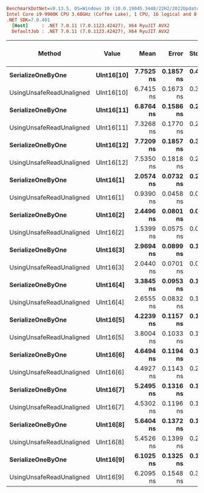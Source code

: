 ``` ini

BenchmarkDotNet=v0.13.5, OS=Windows 10 (10.0.19045.3448/22H2/2022Update)
Intel Core i9-9900K CPU 3.60GHz (Coffee Lake), 1 CPU, 16 logical and 8 physical cores
.NET SDK=7.0.401
  [Host]     : .NET 7.0.11 (7.0.1123.42427), X64 RyuJIT AVX2
  DefaultJob : .NET 7.0.11 (7.0.1123.42427), X64 RyuJIT AVX2


```
|                   Method |      Value |      Mean |     Error |    StdDev | Ratio | RatioSD | Code Size | Completed Work Items | Lock Contentions | Allocated | Alloc Ratio |
|------------------------- |----------- |----------:|----------:|----------:|------:|--------:|----------:|---------------------:|-----------------:|----------:|------------:|
|        **SerializeOneByOne** | **UInt16[10]** | **7.7525 ns** | **0.1857 ns** | **0.4115 ns** |  **1.00** |    **0.00** |     **146 B** |                    **-** |                **-** |         **-** |          **NA** |
| UsingUnsafeReadUnaligned | UInt16[10] | 6.7415 ns | 0.1673 ns | 0.3143 ns |  0.87 |    0.05 |     143 B |                    - |                - |         - |          NA |
|        **SerializeOneByOne** | **UInt16[11]** | **6.8764 ns** | **0.1586 ns** | **0.2274 ns** |  **0.87** |    **0.05** |     **146 B** |                    **-** |                **-** |         **-** |          **NA** |
| UsingUnsafeReadUnaligned | UInt16[11] | 7.3268 ns | 0.1770 ns | 0.2649 ns |  0.93 |    0.05 |     143 B |                    - |                - |         - |          NA |
|        **SerializeOneByOne** | **UInt16[12]** | **7.7209 ns** | **0.1857 ns** | **0.3253 ns** |  **0.99** |    **0.06** |     **146 B** |                    **-** |                **-** |         **-** |          **NA** |
| UsingUnsafeReadUnaligned | UInt16[12] | 7.5350 ns | 0.1818 ns | 0.2364 ns |  0.95 |    0.05 |     143 B |                    - |                - |         - |          NA |
|        **SerializeOneByOne** |  **UInt16[1]** | **2.0574 ns** | **0.0732 ns** | **0.2042 ns** |  **0.27** |    **0.03** |     **146 B** |                    **-** |                **-** |         **-** |          **NA** |
| UsingUnsafeReadUnaligned |  UInt16[1] | 0.9390 ns | 0.0458 ns | 0.0860 ns |  0.12 |    0.01 |     143 B |                    - |                - |         - |          NA |
|        **SerializeOneByOne** |  **UInt16[2]** | **2.4496 ns** | **0.0801 ns** | **0.0923 ns** |  **0.30** |    **0.01** |     **146 B** |                    **-** |                **-** |         **-** |          **NA** |
| UsingUnsafeReadUnaligned |  UInt16[2] | 1.5399 ns | 0.0575 ns | 0.0945 ns |  0.20 |    0.01 |     143 B |                    - |                - |         - |          NA |
|        **SerializeOneByOne** |  **UInt16[3]** | **2.9694 ns** | **0.0899 ns** | **0.1754 ns** |  **0.38** |    **0.03** |     **146 B** |                    **-** |                **-** |         **-** |          **NA** |
| UsingUnsafeReadUnaligned |  UInt16[3] | 2.0440 ns | 0.0701 ns | 0.0960 ns |  0.26 |    0.02 |     143 B |                    - |                - |         - |          NA |
|        **SerializeOneByOne** |  **UInt16[4]** | **3.3845 ns** | **0.0953 ns** | **0.1020 ns** |  **0.42** |    **0.02** |     **146 B** |                    **-** |                **-** |         **-** |          **NA** |
| UsingUnsafeReadUnaligned |  UInt16[4] | 2.6555 ns | 0.0832 ns | 0.1167 ns |  0.34 |    0.02 |     143 B |                    - |                - |         - |          NA |
|        **SerializeOneByOne** |  **UInt16[5]** | **4.2239 ns** | **0.1157 ns** | **0.1900 ns** |  **0.54** |    **0.03** |     **146 B** |                    **-** |                **-** |         **-** |          **NA** |
| UsingUnsafeReadUnaligned |  UInt16[5] | 3.8004 ns | 0.1033 ns | 0.1414 ns |  0.48 |    0.03 |     143 B |                    - |                - |         - |          NA |
|        **SerializeOneByOne** |  **UInt16[6]** | **4.6494 ns** | **0.1194 ns** | **0.1466 ns** |  **0.58** |    **0.03** |     **146 B** |                    **-** |                **-** |         **-** |          **NA** |
| UsingUnsafeReadUnaligned |  UInt16[6] | 4.4927 ns | 0.1143 ns | 0.2387 ns |  0.58 |    0.04 |     143 B |                    - |                - |         - |          NA |
|        **SerializeOneByOne** |  **UInt16[7]** | **5.2495 ns** | **0.1316 ns** | **0.1801 ns** |  **0.66** |    **0.04** |     **146 B** |                    **-** |                **-** |         **-** |          **NA** |
| UsingUnsafeReadUnaligned |  UInt16[7] | 4.5302 ns | 0.1196 ns | 0.1378 ns |  0.56 |    0.02 |     143 B |                    - |                - |         - |          NA |
|        **SerializeOneByOne** |  **UInt16[8]** | **5.6404 ns** | **0.1372 ns** | **0.1468 ns** |  **0.69** |    **0.02** |     **146 B** |                    **-** |                **-** |         **-** |          **NA** |
| UsingUnsafeReadUnaligned |  UInt16[8] | 5.4526 ns | 0.1399 ns | 0.2375 ns |  0.70 |    0.04 |     143 B |                    - |                - |         - |          NA |
|        **SerializeOneByOne** |  **UInt16[9]** | **6.1025 ns** | **0.1325 ns** | **0.1361 ns** |  **0.75** |    **0.02** |     **146 B** |                    **-** |                **-** |         **-** |          **NA** |
| UsingUnsafeReadUnaligned |  UInt16[9] | 6.2095 ns | 0.1548 ns | 0.3128 ns |  0.80 |    0.06 |     143 B |                    - |                - |         - |          NA |
